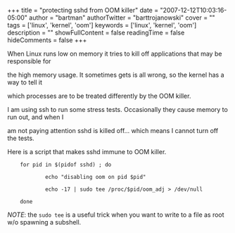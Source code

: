 +++
title = "protecting sshd from OOM killer"
date = "2007-12-12T10:03:16-05:00"
author = "bartman"
authorTwitter = "barttrojanowski"
cover = ""
tags = ['linux', 'kernel', 'oom']
keywords = ['linux', 'kernel', 'oom']
description = ""
showFullContent = false
readingTime = false
hideComments = false
+++

When Linux runs low on memory it tries to kill off applications that may be responsible for 

the high memory usage.  It sometimes gets is all wrong, so the kernel has a way to tell it

which processes are to be treated differently by the OOM killer.



I am using ssh to run some stress tests.  Occasionally they cause memory to run out, and when I

am not paying attention sshd is killed off... which means I cannot turn off the tests.



Here is a script that makes sshd immune to OOM killer.



        for pid in $(pidof sshd) ; do

                echo "disabling oom on pid $pid"

                echo -17 | sudo tee /proc/$pid/oom_adj > /dev/null

        done



*NOTE*: the `sudo tee` is a useful trick when you want to write to a file as root w/o spawning a subshell.
